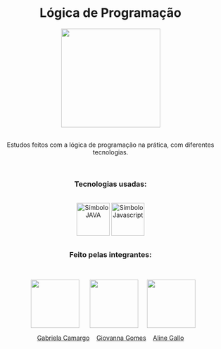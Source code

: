 <h1 align="center"> Lógica de Programação </h1>

<div align="center">
<img height="225em" src="https://c.tenor.com/46CnZ6Y_rlYAAAAd/moss-it-crowd.gif">
</div>
 
<br>

<p align="center">Estudos feitos com a lógica de programação na prática, com diferentes tecnologias.</p>

<br>

<div align="center">

<h3 align="center">Tecnologias usadas:</h3>

<br/>

<img alt="Símbolo JAVA" height="75" width="75" src="https://cdn.jsdelivr.net/gh/devicons/devicon/icons/java/java-original.svg"/>
<img alt="Símbolo Javascript" height="75" width="75" src="https://cdn.jsdelivr.net/gh/devicons/devicon/icons/javascript/javascript-original.svg"/>

</div>

##

<div align="center">

<h3>Feito pelas integrantes:</h3>

<br/>

 &nbsp; &nbsp;<a href="https://github.com/GabiCmg" target="_blank"><img align="center" src="https://avatars.githubusercontent.com/u/101142324?v=4" height="110" target="_blank"></a> &nbsp;&nbsp;
 &nbsp;&nbsp;<a href="https://github.com/annavoigg" target="_blank"><img align="center" src="https://avatars.githubusercontent.com/u/101263529?v=4" height="110" target="_blank"></a> &nbsp;
 &nbsp;&nbsp;<a href="https://github.com/Aline1002" target="_blank"><img align="center" src="https://avatars.githubusercontent.com/u/79874630?v=4" height="110" target="_blank"></a>
 

<a href="https://github.com/GabiCmg">Gabriela Camargo</a> &nbsp;&nbsp; <a href="https://github.com/annavoigg">Giovanna Gomes</a> &nbsp;&nbsp; <a href="https://github.com/Aline1002">Aline Gallo</a>
</div>
